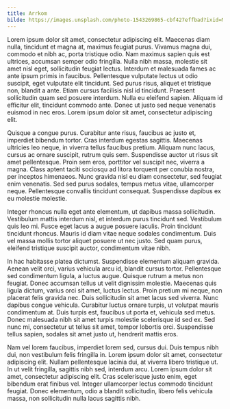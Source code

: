 ```yaml
---
title: Arrkom
bilde: https://images.unsplash.com/photo-1543269865-cbf427effbad?ixid=MnwxMjA3fDB8MHxwaG90by1wYWdlfHx8fGVufDB8fHx8&ixlib=rb-1.2.1&auto=format&fit=crop&w=1350&q=80
---
```

<!--StartFragment-->

Lorem ipsum dolor sit amet, consectetur adipiscing elit. Maecenas diam nulla, tincidunt et magna at, maximus feugiat purus. Vivamus magna dui, commodo et nibh ac, porta tristique odio. Nam maximus sapien quis est ultrices, accumsan semper odio fringilla. Nulla nibh massa, molestie sit amet nisl eget, sollicitudin feugiat lectus. Interdum et malesuada fames ac ante ipsum primis in faucibus. Pellentesque vulputate lectus ut odio suscipit, eget vulputate elit tincidunt. Sed purus risus, aliquet et tristique non, blandit a ante. Etiam cursus facilisis nisl id tincidunt. Praesent sollicitudin quam sed posuere interdum. Nulla eu eleifend sapien. Aliquam id efficitur elit, tincidunt commodo ante. Donec ut justo sed neque venenatis euismod in nec eros. Lorem ipsum dolor sit amet, consectetur adipiscing elit.

Quisque a congue purus. Curabitur ante risus, faucibus ac justo et, imperdiet bibendum tortor. Cras interdum egestas sagittis. Maecenas ultricies leo neque, in viverra tellus faucibus pretium. Aliquam nunc lacus, cursus ac ornare suscipit, rutrum quis sem. Suspendisse auctor ut risus sit amet pellentesque. Proin sem eros, porttitor vel suscipit nec, viverra a magna. Class aptent taciti sociosqu ad litora torquent per conubia nostra, per inceptos himenaeos. Nunc gravida nisl eu diam consectetur, sed feugiat enim venenatis. Sed sed purus sodales, tempus metus vitae, ullamcorper neque. Pellentesque convallis tincidunt consequat. Suspendisse dapibus ex eu molestie molestie.

Integer rhoncus nulla eget ante elementum, ut dapibus massa sollicitudin. Vestibulum mattis interdum nisl, et interdum purus tincidunt sed. Vestibulum quis leo mi. Fusce eget lacus a augue posuere iaculis. Proin tincidunt tincidunt rhoncus. Mauris id diam vitae neque sodales condimentum. Duis vel massa mollis tortor aliquet posuere ut nec justo. Sed quam purus, eleifend tristique suscipit auctor, condimentum vitae nibh.

In hac habitasse platea dictumst. Suspendisse elementum aliquam gravida. Aenean velit orci, varius vehicula arcu id, blandit cursus tortor. Pellentesque sed condimentum ligula, a luctus augue. Quisque rutrum a metus non feugiat. Donec accumsan tellus ut velit dignissim molestie. Maecenas quis ligula dictum, varius orci sit amet, luctus lectus. Proin pretium mi neque, non placerat felis gravida nec. Duis sollicitudin sit amet lacus sed viverra. Nunc dapibus congue vehicula. Curabitur luctus ornare turpis, ut volutpat mauris condimentum at. Duis turpis est, faucibus ut porta et, vehicula sed metus. Donec malesuada nibh sit amet turpis molestie scelerisque id sed ex. Sed nunc mi, consectetur ut tellus sit amet, tempor lobortis orci. Suspendisse tellus sapien, sodales sit amet justo ut, hendrerit mattis eros.

Nam vel lorem faucibus, imperdiet lorem sed, cursus dui. Duis tempus nibh dui, non vestibulum felis fringilla in. Lorem ipsum dolor sit amet, consectetur adipiscing elit. Nullam pellentesque lacinia dui, at viverra libero tristique ut. In ut velit fringilla, sagittis nibh sed, interdum arcu. Lorem ipsum dolor sit amet, consectetur adipiscing elit. Cras scelerisque justo enim, eget bibendum erat finibus vel. Integer ullamcorper lectus commodo tincidunt feugiat. Donec elementum, odio a blandit sollicitudin, libero felis vehicula massa, non sollicitudin nulla lacus sagittis nibh.

<!--EndFragment-->